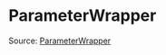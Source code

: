 # ParameterWrapper

Source: [ParameterWrapper](../../../csrc/scheduler/normalization_outer.cpp#L27)
